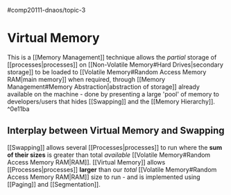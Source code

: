 #comp20111-dnaos/topic-3 
# Virtual Memory

This is a [[Memory Management]] technique allows the *partial* storage of [[processes|processes]] on [[Non-Volatile Memory#Hard Drives|secondary storage]] to be loaded to [[Volatile Memory#Random Access Memory RAM|main memory]] when required, through [[Memory Management#Memory Abstraction|abstraction of storage]] already available on the machine - done by presenting a large 'pool' of memory to developers/users that hides [[Swapping]] and the [[Memory Hierarchy]]. ^0e11ba

## Interplay between Virtual Memory and Swapping

[[Swapping]] allows several [[Processes|processes]] to run where the **sum of their sizes** is greater than total *available* [[Volatile Memory#Random Access Memory RAM|RAM]]. [[Virtual Memory]] allows [[Processes|processes]] **larger** than our *total* [[Volatile Memory#Random Access Memory RAM|RAM]] size to run - and is implemented using [[Paging]] and [[Segmentation]].
